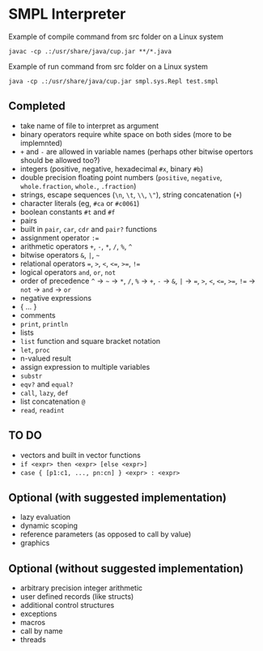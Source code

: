 SMPL Interpreter
================

Example of compile command from src folder on a Linux system
```
javac -cp .:/usr/share/java/cup.jar **/*.java
```

Example of run command from src folder on a Linux system
```
java -cp .:/usr/share/java/cup.jar smpl.sys.Repl test.smpl
```


Completed
---------

* take name of file to interpret as argument
* binary operators require white space on both sides (more to be implemnted)
* `+` and `-` are allowed in variable names (perhaps other bitwise opertors should be allowed too?)
* integers (positive, negative, hexadecimal `#x`, binary `#b`)
* double precision floating point numbers (`positive`, `negative`, `whole.fraction`, `whole.`, `.fraction`)
* strings, escape sequences (`\n`, `\t`, `\\`, `\"`), string concatenation (`+`)
* character literals (eg, `#ca` or `#c0061`)
* boolean constants `#t` and `#f`
* pairs
* built in `pair`, `car`, `cdr` and `pair?` functions
* assignment operator `:=`
* arithmetic operators `+`, `-`, `*`, `/`, `%`, `^`
* bitwise operators `&`, `|`, `~`
* relational operators `=`, `>`, `<`, `<=`, `>=`, `!=`
* logical operators `and`, `or`, `not`
* order of precedence `^` -> `~` -> `*`, `/`, `%` -> `+`, `-` -> `&`, `|` -> `=`, `>`, `<`, `<=`, `>=`, `!=` -> `not` -> `and` -> `or`
* negative expressions
* { ... }
* comments
* `print`, `println`
* lists
* `list` function and square bracket notation
* `let`, `proc`
* n-valued result
* assign expression to multiple variables
* `substr`
* `eqv?` and `equal?`
* `call`, `lazy`, `def`
* list concatenation `@`
* `read`, `readint`

TO DO
-----

* vectors and built in vector functions
* `if <expr> then <expr> [else <expr>]`
* `case { [p1:c1, ..., pn:cn] } <expr> : <expr>`


Optional (with suggested implementation)
----------------------------------------

* lazy evaluation
* dynamic scoping
* reference parameters (as opposed to call by value)
* graphics

Optional (without suggested implementation)
-------------------------------------------

* arbitrary precision integer arithmetic
* user defined records (like structs)
* additional control structures
* exceptions
* macros
* call by name
* threads

